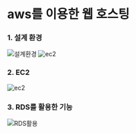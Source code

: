 # aws를 이용한 웹 호스팅
### 1. 설계 환경
![설계환경](https://user-images.githubusercontent.com/49589578/112089219-8e338200-8bd4-11eb-8fef-89caffd2e4b1.JPG)
![ec2](https://user-images.githubusercontent.com/49589578/112473272-7bc26f80-8db1-11eb-8261-d164c112ee97.JPG)

### 2. EC2
![ec2](https://user-images.githubusercontent.com/49589578/112089108-5af0f300-8bd4-11eb-8ce2-c5c51d0bab9b.JPG)

### 3. RDS를 활용한 기능
![RDS활용](https://user-images.githubusercontent.com/49589578/112089178-78be5800-8bd4-11eb-8471-f0a2a56e2a85.JPG)

